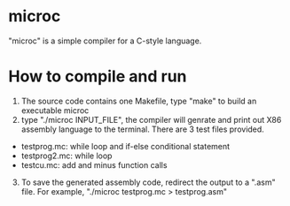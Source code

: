 # microc
"microc" is a simple compiler for a C-style language.

# How to compile and run
1. The source code contains one Makefile, type "make" to build an executable microc 
2. type "./microc INPUT_FILE", the compiler will genrate and print out X86 assembly language to the terminal. There are 3 test files provided. 
 - testprog.mc: while loop and if-else conditional statement 
 - testprog2.mc: while loop 
 - testcu.mc: add and minus function calls
3. To save the generated assembly code, redirect the output to a ".asm" file. For example, "./microc testprog.mc > testprog.asm"

